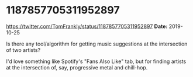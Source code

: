 # 1187857705311952897
https://twitter.com/TomFrankly/status/1187857705311952897
**Date:** 2019-10-25

Is there any tool/algorithm for getting music suggestions at the intersection of two artists? 

I'd love something like Spotify's "Fans Also Like" tab, but for finding artists at the intersection of, say, progressive metal and chill-hop.
